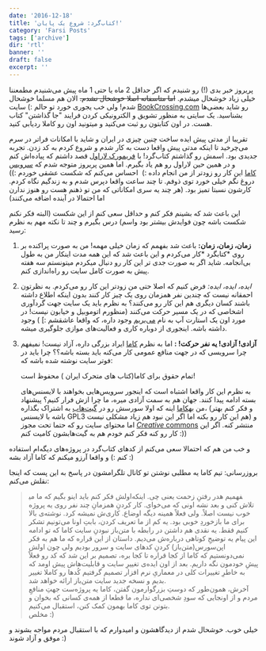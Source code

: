 ```yaml
---
date: '2016-12-18'
title: 'کتاب‌گرد: شروع یک پایان!'
category: 'Farsi Posts'
tags: ['archive']
dir: 'rtl'
banner: ''
draft: false
excerpt: ''
---
```


پریروز خبر بدی (!) رو شنیدم که اگر حداقل 2 ماه یا حتی 1 ماه پیش می‌شنیدم مطمعننا خیلی زیاد خوشحال میشدم. ~~اما متاسفانه اصلا خوشحال نشدم.~~ الان هم مسلما خوشحال شدم! ولی خب یجوری خورد تو حالم :) سایت [BookCrossing.com](http://bookcrossing.com/) رو شاید بعضی‌ها بشناسید. یک سایتی به منظور تشویق و الکترونیکی کردن فرایند "جا گذاشتن" کتاب هست. در اون کتابتون رو ثبت می‌کنید و میتونید اون رو کاملا ردیابی کنید.

تقریبا از مدتی پیش ایده ساخت چنین چیزی در ایران و شاید با امکانات فراتر در سرم می‌چرخید تا اینکه مدتی پیش واقعا دست به کار شدم و شروع کردم به کد زدن. تجربه جدیدی بود. اسمش رو گذاشتم کتاب‌گرد! با [فریمورک لاراول](https://www.google.com/search?q=%D9%84%D8%A7%D8%B1%D8%A7%D9%88%D9%84) قصد داشتم که پیاده‌اش کنم و در همین حین لاراول رو هم یاد بگیرم. اما همین پریروز متوجه شدم که [سرویس کاما](http://caama.ir/) این کار رو زودتر از من انجام داده :)  احساس می‌کنم که شکست عشقی خوردم :)) دروغ نگم خیلی خورد توی ذوفم. تا چند ساعت واقعا دپرس شدم و به زندگیم نگاه کردم. کارشون نسبتا تمیز بود. (هر چند یه سری امکاناتی که من تو ذهنم هست رو هنوز ندارن اما احتمالا در آینده اضافه می‌کنند)

این باعث شد که بشینم فکر کنم و حداقل سعی کنم از این شکست (البته فکر نکنم شکست باشه چون فوایدش بیشتر بود واسم) درس بگیرم و چند تا نکته مهم به نظرم رسید:

1.  **زمان، زمان، زمان:** باعث شد بفهمم که زمان خیلی مهمه! من به صورت پراکنده بر روی *کتابگرد *کار می‌کردم و این باعث شد که این همه مدت اینکار من به طول بی‌انجامه. شاید اگر به صورت جدی تر این کار رو دنبال میکردم میتونستم سه هفته پیش به صورت کامل سایت رو راه‌اندازی کنم.

2.  _ایده، ایده، ایده:_ فرض کنیم که اصلا حتی من زودتر این کار رو می‌کردم. به نظرتون احمقانه نیست که چندین نفر همزمان روی یک چیز کار کنند بدون اینکه اطلاع داشته باشند کسان دیگری هم این کار رو می‌کنند؟ به نظرم باید یک سایت جهت گردآوری اشخاصی که در یک مسیر حرکت می‌کنند (منظورم اتوموبیل و خیابون نیست! در مورد اون یک استارت آپ به نام [می‌بریم](http://mibarim.com/) وجود داره، که واقعا عاشقشم :] ) وجود داشته باشه. اینجوری از دوباره کاری و فعالیت‌های موازی جلوگیری میشه.

3.  **آزادی! آزادی! یه نفر حرکت! :** اما به نظرم [کاما](http://caama.ir/) ایراد بزرگی داره، آزاد نیست! نمیفهم چرا سرویسی که در جهت منافع عمومی کار می‌کنه باید بسته باشه؟؟ چرا باید در فوتر سایت نوشته شده باشه که:

    تمام حقوق برای کاما(کتاب های متحرک ایران ) محفوظ است!

    به نظرم این کار واقعا اشتباه است که اینجور سرویس‌هایی بخواهند با لایسنس‌های بسته ادامه پیدا کنند. جهان هم به سمت آزادی میره، ما چرا ازش فرار کنیم؟ پیشنهاد من به[کاما](http://caama.ir/) اینه که اولا سورسش رو در [گیت‌هاب](http://www.github.com/) به اشتراک بگذاره، (و فکر کنم بهتر باشه با لایسنس GPL3 هم این کار رو بکنه اما اگر این نبود هم زیاد مشکلی نیست) و اما محتوای سایت رو که حتما تحت مجوز [*Creative* commons](https://fa.wikipedia.org/wiki/%DA%A9%D8%B1%DB%8C%DB%8C%D8%AA%DB%8C%D9%88_%DA%A9%D8%A7%D9%85%D9%86%D8%B2) منتشر کنه. اگر این کار رو کنه فکر کنم خودم هم به گیت‌هابشون کامیت کنم :))

و خب من هم که احتمالا سعی می‌کنم از کدهای کتاب‌گرد در پروژه‌های دیگه‌ام استفاده کنم :) و واقعا آرزو میکنم که کاما آزاد بشه :)

بروزرسانی: تیم کاما یه مطلبی نوشتن تو کانال تلگرامشون در پاسخ به این پست که اینجا نقلش می‌کنم:

> اولش فکر کنم باید اینو بگیم که ما می‎فهمیم هدر رفتنِ زحمت یعنی چی. اینکه تلاش کنی و بعد نشه اونی که می‌خوای. کار کردنِ همزمانِ چند نفر روی یه پروژه خوب نیست اصلاً. ولی فعلاً همینه دیگه اوضاع. کاری‌ش نمیشه کرد. نوشته‌ی بالا برای ما بازخوردِ خوبی بود. یه کم از ما تعریف کردن، بابتِ اونا می‌تونیم تشکر کنیم فقط. یه نقدی هم داشتن در رابطه با متن‌باز نبودنِ سایت کاما که تو ادامه این پیام یه توضیحِ کوتاهی درباره‌ش می‌دیم. داستان از این قراره که ما هم به فکر اپن‌سورس(متن‌باز) کردنِ کدهای سایت و سرور بودیم ولی چون اولش نمی‌دونستیم که کاما از کجا قراره تا کجا بره، تصمیم بر این شد که کد رو فعلاً پیشِ خودمون نگه داریم. بعد از اون ایده‌ی تغییرِ سایت و قابلیت‌هاش پیش اومد که به خاطرِ تغییرات کلی در معماریِ نرم افزار تصمیم گرفتیم کُدها رو کاملا تغییر بدیم و نسخه جدید سایت متن‌باز ارائه خواهد شد.\
> آخرش، همون‌طور که دوستِ بزرگوارمون گفتن، کاما یه پروژه‌ست جهتِ منافعِ مردم و از اونجایی که سودِ شخصی‌ای نداره، ما قطعا از همه‌ی کسانی که بخوان و بتونن توی کاما بهمون کمک کنن، استقبال می‌کنیم.\
> مخلص :)

خیلی خوب. خوشحال شدم از دیدگاهشون و امیدوارم که با استقبال مردم مواجه بشوند و موفق و آزاد شوند :)

